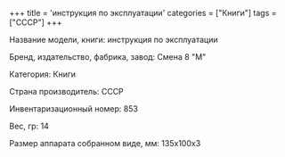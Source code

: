+++
title = 'инструкция по эксплуатации'
categories = ["Книги"]
tags = ["СССР"]
+++

Название модели, книги: инструкция по эксплуатации

Бренд, издательство, фабрика, завод: Смена 8 "М"

Категория: Книги

Страна производитель: СССР

Инвентаризационный номер: 853

Вес, гр: 14

Размер аппарата  собранном виде, мм: 135х100х3

